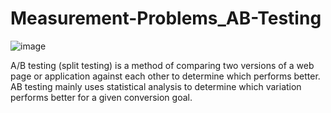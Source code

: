 # Measurement-Problems_AB-Testing

![image](https://user-images.githubusercontent.com/124357663/227901720-c56e6c97-64cf-4fc8-88f6-ef24bd75568f.png)


A/B testing (split testing) is a method of comparing two versions of a web page or application against each other to determine which performs better. AB testing mainly uses statistical analysis to determine which variation performs better for a given conversion goal.
